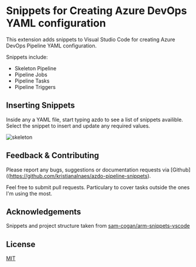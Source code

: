 # Snippets for Creating Azure DevOps YAML configuration


This extension adds snippets to Visual Studio Code for creating Azure DevOps Pipeline YAML configuration. 

Snippets include:

* Skeleton Pipeline
* Pipeline Jobs
* Pipeline Tasks
* Pipeline Triggers

## Inserting Snippets

Inside any a YAML file, start typing azdo to see a list of snippets availible. Select the snippet to insert and update any required values.

![skeleton](https://raw.githubusercontent.com/sam-cogan/arm-snippets-vscode/master/Extension/images/skeleton.gif)

## Feedback & Contributing

Please report any bugs, suggestions or documentation requests via [Github]((https://github.com/kristianalnaes/azdo-pipeline-snippets).

Feel free to submit pull requests. Particulary to cover tasks outside the ones I'm using the most.

## Acknowledgements
Snippets and project structure taken from [sam-cogan/arm-snippets-vscode](https://github.com/sam-cogan/arm-snippets-vscode)
 
## License 
[MIT](https://github.com/kristianalnaes/azdo-pipeline-snippets/blob/master/Extension/LICENSE.md)
